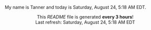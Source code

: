 My name is Tanner and today is Saturday, August 24, 5:18 AM EDT.

<p align="center">This <i>README</i> file is generated <b>every 3 hours</b>!</br>Last refresh: Saturday, August 24, 5:18 AM EDT<br /></p>
